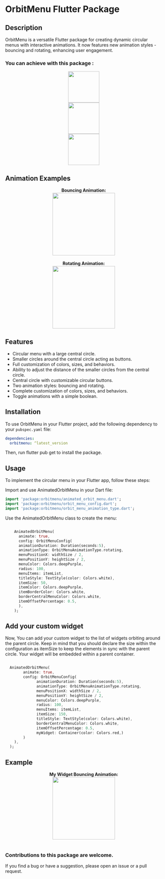 # OrbitMenu Flutter Package

## Description

OrbitMenu is a versatile Flutter package for creating dynamic circular menus with interactive animations. It now features new animation styles - bouncing and rotating, enhancing user engagement.


### You can achieve with this package :

<div align="center">
  <div>
    <img src="https://francodev.live/github/extrano.png" width="100" />
  </div>
  <div>
    <img src="https://francodev.live/github/menucircular.png" width="100" />
  </div>
  <div>
    <img src="https://francodev.live/github/rojo.png" width="100" />
  </div>
</div>

## Animation Examples

<div align="center">
  <div>
    <b>Bouncing Animation:</b><br>
    <img src="https://francodev.live/github/circularmenupackage/bouncingg.gif" width="200" />
  </div>
  <br>
  <div>
    <b>Rotating Animation:</b><br>
    <img src="https://francodev.live/github/circularmenupackage/girando.gif" width="200" />
  </div>
</div>

## Features

- Circular menu with a large central circle.
- Smaller circles around the central circle acting as buttons.
- Full customization of colors, sizes, and behaviors.
- Ability to adjust the distance of the smaller circles from the central circle.
- Central circle with customizable circular buttons.
- Two animation styles: bouncing and rotating.
- Complete customization of colors, sizes, and behaviors.
- Toggle animations with a simple boolean.


## Installation

To use OrbitMenu in your Flutter project, add the following dependency to your `pubspec.yaml` file:

```yaml
dependencies:
  orbitmenu: ^latest_version
```

Then, run flutter pub get to install the package.


## Usage

To implement the circular menu in your Flutter app, follow these steps:

Import and use AnimatedOrbitMenu in your Dart file:

```dart
import 'package:orbitmenu/animated_orbit_menu.dart';
import 'package:orbitmenu/orbit_menu_config.dart';
import 'package:orbitmenu/orbit_menu_animation_type.dart';
```

Use the AnimatedOrbitMenu class to create the menu:

```dart 

    AnimatedOrbitMenu(
      animate: true,
      config: OrbitMenuConfig(
      animationDuration: Duration(seconds:5),
      animationType: OrbitMenuAnimationType.rotating,
      menuPositionX: widthSize / 2,
      menuPositionY: heightSize / 2,
      menuColor: Colors.deepPurple,
      radius: 100,
      menuItems: itemList,
      titleStyle: TextStyle(color: Colors.white),
      itemSize: 50,
      itemColor: Colors.deepPurple,
      itemBorderColor: Colors.white,
      borderCentralMenuColor: Colors.white,
      itemOffsetPercentage: 0.5,
      ),
    );
```

## Add your custom widget

Now, You can add your custom widget to the list of widgets orbiting around the parent circle. Keep in mind that you should declare the size
within the configuration as itemSize to keep the elements in sync with the parent circle. Your widget will be embedded within a
parent container.

```dart 

  AnimatedOrbitMenu(
        animate: true,
        config: OrbitMenuConfig(
              animationDuration: Duration(seconds:5),
              animationType: OrbitMenuAnimationType.rotating,
              menuPositionX: widthSize / 2,
              menuPositionY: heightSize / 2,
              menuColor: Colors.deepPurple,
              radius: 100,
              menuItems: itemList,
              itemSize: 150,
              titleStyle: TextStyle(color: Colors.white),
              borderCentralMenuColor: Colors.white,
              itemOffsetPercentage: 0.5,
              myWidget: Container(color: Colors.red,)
        )
    ),
  );
```
## Example

<div align="center">
  <div>
    <b>My Widget Bouncing Animation:</b><br>
    <img src="https://francodev.live/github/circularmenupackage/personalizado.gif" width="200" />
  </div>
  <br>
</div>

### Contributions to this package are welcome.

If you find a bug or have a suggestion, please open an issue or a pull request.